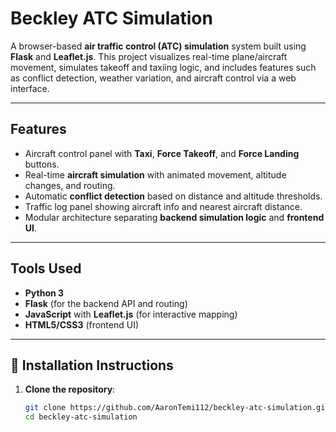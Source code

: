 # Beckley ATC Simulation

A browser-based **air traffic control (ATC) simulation** system built using **Flask** and **Leaflet.js**. This project visualizes real-time plane/aircraft movement, simulates takeoff and taxiing logic, and includes features such as conflict detection, weather variation, and aircraft control via a web interface.

---

##  Features

- Aircraft control panel with **Taxi**, **Force Takeoff**, and **Force Landing** buttons.
- Real-time **aircraft simulation** with animated movement, altitude changes, and routing.
- Automatic **conflict detection** based on distance and altitude thresholds.
- Traffic log panel showing aircraft info and nearest aircraft distance.
- Modular architecture separating **backend simulation logic** and **frontend UI**.

---

## Tools Used

- **Python 3**
- **Flask** (for the backend API and routing)
- **JavaScript** with **Leaflet.js** (for interactive mapping)
- **HTML5/CSS3** (frontend UI)

---

## 🚀 Installation Instructions

1. **Clone the repository**:
   ```bash
   git clone https://github.com/AaronTemi112/beckley-atc-simulation.git
   cd beckley-atc-simulation
